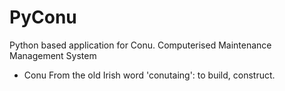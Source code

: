# PyConu
Python based application for Conu. Computerised Maintenance Management System
- Conu
From the old Irish word 'conutaing': to build, construct.

